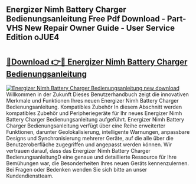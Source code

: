 ## Energizer Nimh Battery Charger Bedienungsanleitung Free Pdf Download - Part-VHS New Repair Owner Guide - User Service Edition oJUE4

# <h2><a href="http://df4wm19.blite.top/?on=Energizer+Nimh+Battery+Charger+Bedienungsanleitung">🔗Download 👉🔴 Energizer Nimh Battery Charger Bedienungsanleitung</a></h2>

[![Energizer Nimh Battery Charger Bedienungsanleitung new download](https://i.imgur.com/lujVjoI.png)](http://df4wm19.blite.top/?on=Energizer+Nimh+Battery+Charger+Bedienungsanleitung)
Willkommen in der Zukunft Dieses Benutzerhandbuch zeigt die innovativen Merkmale und Funktionen Ihres neuen Energizer Nimh Battery Charger Bedienungsanleitung. Kompatibles Zubehör In diesem Abschnitt werden kompatibles Zubehör und Peripheriegeräte für Ihr neues Energizer Nimh Battery Charger Bedienungsanleitung aufgeführt. Energizer Nimh Battery Charger Bedienungsanleitung verfügt über eine Reihe erweiterter Funktionen, darunter Geolokalisierung, intelligente Warnungen, anpassbare Designs und Synchronisierung mehrerer Geräte, auf die alle über die Benutzeroberfläche zugegriffen und angepasst werden können. Wir vertrauen darauf, dass das Energizer Nimh Battery Charger BedienungsanleitungD eine genaue und detaillierte Ressource für Ihre Bemühungen war, die Besonderheiten Ihres neuen Geräts kennenzulernen. Bei Fragen oder Bedenken wenden Sie sich bitte an unser Kundendienstteam.
